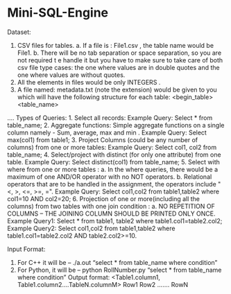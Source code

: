 # Mini-SQL-Engine
Dataset:
1. CSV files for tables.
a. If a file is : File1.csv , the table name would be File1.
b. There will be no tab separation or space separation, so you are not required t e
handle it but you have to make sure to take care of both csv file type cases: the
one where values are in double quotes and the one where values are without
quotes.
2. All the elements in files would be only INTEGERS .
3. A file named: metadata.txt (note the extension) would be given to you which will
have the following structure for each table:
<begin_table>
<table_name>
<attribute1>
....
<attributeN>
<end_table>
Types of Queries:
1. Select all records:
Example Query: Select * from table_name;
2. Aggregate functions: Simple aggregate functions on a single column namely - Sum,
average, max and min .
Example Query: Select max(col1) from table1;
3. Project Columns (could be any number of columns) from one or more tables:
Example Query: Select col1, col2 from table_name;
4. Select/project with distinct (for only one attribute) from one table.
Example Query: Select distinct(col1) from table_name;
5. Select with where from one or more tables :
a. In the where queries, there would be a maximum of one AND/OR operator
with no NOT operators.
b. Relational operators that are to be handled in the assignment, the operators
include "<, >, <=, >=, =".
Example Query: Select col1,col2 from table1,table2 where col1=10 AND col2=20;
6. Projection of one or more(including all the columns) from two tables with one join
condition :
a. NO REPETITION OF COLUMNS – THE JOINING COLUMN SHOULD BE
PRINTED ONLY ONCE.
Example Query1: Select * from table1, table2 where table1.col1=table2.col2;
Example Query2: Select col1,col2 from table1,table2 where
table1.col1=table2.col2 AND table2.col2>=10.

Input Format:
1. For C++ it will be – ./a.out “select * from table_name where condition”
2. For Python, it will be – python RollNumber.py “select * from table_name where condition”
Output format:
<Table1.column1, Table1.column2....TableN.columnM>
Row1
Row2
.......
RowN
